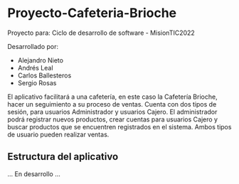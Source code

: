 # Proyecto-Cafeteria-Brioche
Proyecto para: Ciclo de desarrollo de software - MisionTIC2022

Desarrollado por:

- Alejandro Nieto
- Andrés Leal
- Carlos Ballesteros
- Sergio Rosas

El aplicativo facilitará a una cafetería, en este caso la Cafetería Brioche, hacer un seguimiento a su proceso de ventas. Cuenta con dos tipos de sesión, para usuarios Administrador y usuarios Cajero. El administrador podrá registrar nuevos productos, crear cuentas para usuarios Cajero y buscar productos que se encuentren registrados en el sistema. Ambos tipos de usuario pueden realizar ventas.

## Estructura del aplicativo

... En desarrollo ...


